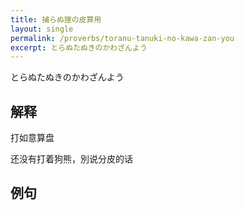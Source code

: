 ```yaml
---
title: 捕らぬ狸の皮算用
layout: single
permalink: /proverbs/toranu-tanuki-no-kawa-zan-you
excerpt: とらぬたぬきのかわざんよう
---
```


とらぬたぬきのかわざんよう

## 解释

打如意算盘

还没有打着狗熊，別说分皮的话

## 例句

